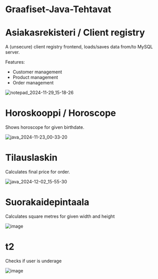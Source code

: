 # Graafiset-Java-Tehtavat
 
# Asiakasrekisteri / Client registry
A (unsecure) client registry frontend, loads/saves data from/to MySQL server.

Features:
- Customer management
- Product management
- Order management

![notepad_2024-11-29_15-18-26](https://github.com/user-attachments/assets/24d776a6-212f-4b5d-a729-ddb4cbf44e52)

# Horoskooppi / Horoscope
Shows horoscope for given birthdate.

![java_2024-11-23_00-33-20](https://github.com/user-attachments/assets/65188cc8-75bb-4752-8bd6-a44d39afacdb)

# Tilauslaskin
Calculates final price for order.

![java_2024-12-02_15-55-30](https://github.com/user-attachments/assets/e5ed46ff-ad47-4903-bd95-93333b5c71a7)


# Suorakaidepintaala
Calculates square metres for given width and height

![image](https://github.com/user-attachments/assets/1c5ede3c-72ae-44e5-bd09-e144f68e4169)

# t2
Checks if user is underage

![image](https://github.com/user-attachments/assets/27c3e96d-9397-4a3d-8189-851af6c410e3)
